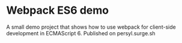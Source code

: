 # Webpack ES6 demo

A small demo project that shows how to use webpack for client-side development in ECMAScript 6.
Published on persyl.surge.sh
